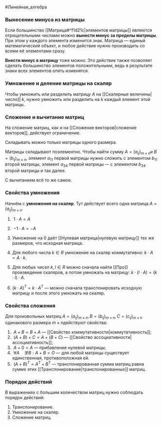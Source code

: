 #Линейная_алгебра 

### Вынесение минуса из матрицы

Если большинство [[Матрица#^f1d21c|элементов матрицы]] являются отрицательными числами можно **вынести минус за пределы матрицы**. При этом у каждого элемента изменится знак. Матрица — единый математический объект, и любое действие нужно производить со всеми её элементами сразу.

**Внести минус в матрицу** тоже можно. Это действие также позволяет сделать большинство элементов положительными, ведь в результате знаки всех элементов опять изменятся.

### Умножение и деление матрицы на скаляр

Чтобы умножить или разделить матрицу $A$ на [[Скалярные величины|число]] $k$, нужно умножить или разделить на $k$ каждый элемент этой матрицы.

### Сложение и вычитание матриц

На сложение матриц, как и на [[Сложение векторов|сложение векторов]], действует ограничение.

Складывать можно только матрицы одного размера.

Матрицы складывают поэлементно. Чтобы найти сумму $A=(a_{ij}​)_{m×n}$​ и $B=(b_{ij}​)_{m×n}$​, элемент $a_{11}$​ первой матрицы нужно сложить с элементом $b_{11}$​ второй матрицы, элемент $a_{34}$​ первой матрицы — с элементом $b_{34}$​ второй матрицы и так далее.

С вычитанием всё то же самое.

### Свойства умножения 

Начнём с **умножения на скаляр**. Тут действует всего одна матрица $A=(a_{ij}​)_{m×n}$​.

1)  $1⋅A=A$
2)  $−1⋅A=−A$
3) Умножение на $0$ даёт [[Нулевая матрица|нулевую матрицу]] тех же размеров, что исходная матрица.
4) Для любого числа $k∈R$ умножение на скаляр коммутативно: $k⋅A=A⋅k$.
5) Для любых чисел $k, l∈R$ можно сначала найти [[Про]] произведение скаляров, а потом умножать на матрицу: $k⋅(l⋅A)=(k⋅l)⋅A$.

6) $(k⋅A)^T=k⋅A^T$ — можно сначала транспонировать исходную матрицу и после этого умножать на скаляр.

### Свойства сложения

Для произвольных матриц $A=(a_{ij}​)_{m×n}​, B=(b_{ij}​)_{m×n​}, C=(c_{ij}​)_{m×n}​$ одинакового размера $m×n$действуют свойства:

1)  $A+B=B+A$ — [[Свойство коммутативности|коммутативность]];
2)  $(A+B)+C=A+(B+C)$ — [[Свойство ассоциативности|ассоциативность]];
3)  $A+0=A$ — прибавление нулевой матрицы;
4)  $\forall A \quad \exists!{B}:  A+B=O$ — для любой матрицы существует единственная, противоположная ей.
5)  $(A+B)^T=A^T+B^T$ — транспонированная сумма матриц равна сумме этих [[Транспонирование|транспонированных]] матриц.

### Порядок действий

В выражениях с большим количеством матриц нужно соблюдать порядок действий:

1) Транспонирование.
2) Умножение на скаляр.
3) Сложение матриц.
